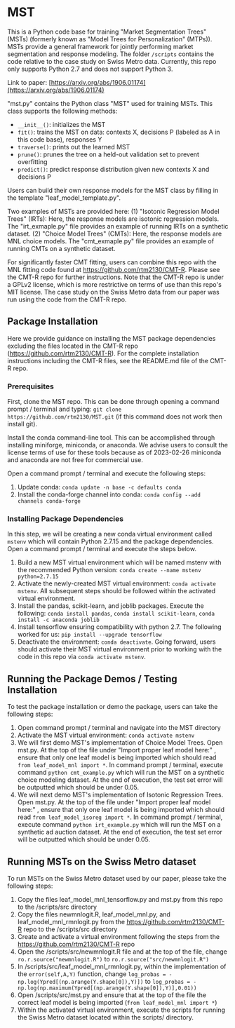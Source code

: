 # MST

This is a Python code base for training "Market Segmentation Trees" (MSTs) (formerly known as "Model Trees for Personalization" (MTPs)). MSTs provide a general framework for jointly performing market segmentation and response modeling. The folder `/scripts` contains the code relative to the case study on Swiss Metro data. Currently, this repo only supports Python 2.7 and does not support Python 3.

Link to paper: [https://arxiv.org/abs/1906.01174](https://arxiv.org/abs/1906.01174)

"mst.py" contains the Python class "MST" used for training MSTs. This class supports the following methods:
* `__init__()`: initializes the MST
* `fit()`: trains the MST on data: contexts X, decisions P (labeled as A in this code base), responses Y
* `traverse()`: prints out the learned MST
* `prune()`: prunes the tree on a held-out validation set to prevent overfitting
* `predict()`: predict response distribution given new contexts X and decisions P

Users can build their own response models for the MST class by filling in the template "leaf_model_template.py".

Two examples of MSTs are provided here:
(1) "Isotonic Regression Model Trees" (IRTs): Here, the response models are isotonic regression models. The "irt_exmaple.py" file provides an example of running IRTs on a synthetic dataset.
(2) "Choice Model Trees" (CMTs): Here, the response models are MNL choice models. The "cmt_exmaple.py" file provides an example of running CMTs on a synthetic dataset. 

For significantly faster CMT fitting, users can combine this repo with the MNL fitting code found at https://github.com/rtm2130/CMT-R. Please see the CMT-R repo for further instructions. Note that the CMT-R repo is under a GPLv2 license, which is more restrictive on terms of use than this repo's MIT license. The case study on the Swiss Metro data from our paper was run using the code from the CMT-R repo.

## Package Installation

Here we provide guidance on installing the MST package dependencies excluding the files located in the CMT-R repo (https://github.com/rtm2130/CMT-R). For the complete installation instructions including the CMT-R files, see the README.md file of the CMT-R repo.

### Prerequisites

First, clone the MST repo. This can be done through opening a command prompt / terminal and typing: `git clone https://github.com/rtm2130/MST.git` (if this command does not work then install git).

Install the conda command-line tool. This can be accomplished through installing miniforge, miniconda, or anaconda. We advise users to consult the license terms of use for these tools because as of 2023-02-26 miniconda and anaconda are not free for commercial use.

Open a command prompt / terminal and execute the following steps:
1. Update conda: `conda update -n base -c defaults conda`
2. Install the conda-forge channel into conda: `conda config --add channels conda-forge`

### Installing Package Dependencies

In this step, we will be creating a new conda virtual environment called `mstenv` which will contain Python 2.7.15 and the package dependencies. Open a command prompt / terminal and execute the steps below.

1. Build a new MST virtual environment which will be named mstenv with the recommended Python version: `conda create --name mstenv python=2.7.15`
2. Activate the newly-created MST virtual environment: `conda activate mstenv`. All subsequent steps should be followed within the activated virtual environment. 
3. Install the pandas, scikit-learn, and joblib packages. Execute the following: `conda install pandas`, `conda install scikit-learn`, `conda install -c anaconda joblib`
4. Install tensorflow ensuring compatibility with python 2.7. The following worked for us: `pip install --upgrade tensorflow`
5. Deactivate the environment: `conda deactivate`. Going forward, users should activate their MST virtual environment prior to working with the code in this repo via `conda activate mstenv`.

## Running the Package Demos / Testing Installation

To test the package installation or demo the package, users can take the following steps:
1. Open command prompt / terminal and navigate into the MST directory
2. Activate the MST virtual environment: `conda activate mstenv`
3. We will first demo MST's implementation of Choice Model Trees. Open mst.py. At the top of the file under "Import proper leaf model here:" , ensure that only one leaf model is being imported which should read `from leaf_model_mnl import *`. In command prompt / terminal, execute command `python cmt_example.py` which will run the MST on a synthetic choice modeling dataset. At the end of execution, the test set error will be outputted which should be under 0.05.
5. We will next demo MST's implementation of Isotonic Regression Trees. Open mst.py. At the top of the file under "Import proper leaf model here:" , ensure that only one leaf model is being imported which should read `from leaf_model_isoreg import *`. In command prompt / terminal, execute command `python irt_example.py` which will run the MST on a synthetic ad auction dataset. At the end of execution, the test set error will be outputted which should be under 0.05.

## Running MSTs on the Swiss Metro dataset
To run MSTs on the Swiss Metro dataset used by our paper, please take the following steps:
1. Copy the files leaf_model_mnl_tensorflow.py and mst.py from this repo to the /scripts/src directory
2. Copy the files newmnlogit.R, leaf_model_mnl.py, and leaf_model_mnl_rmnlogit.py from the https://github.com/rtm2130/CMT-R repo to the /scripts/src directory
3. Create and activate a virtual environment following the steps from the https://github.com/rtm2130/CMT-R repo
4. Open the /scripts/src/newmnlogit.R file and at the top of the file, change `ro.r.source("newmnlogit.R")` to `ro.r.source("src/newmnlogit.R")`
5. In /scripts/src/leaf_model_mnl_rmnlogit.py, within the implementation of the `error(self,A,Y)` function, change `log_probas = -np.log(Ypred[(np.arange(Y.shape[0]),Y)])` to `log_probas = -np.log(np.maximum(Ypred[(np.arange(Y.shape[0]),Y)],0.01))`
6. Open /scripts/src/mst.py and ensure that at the top of the file the correct leaf model is being imported (`from leaf_model_mnl import *`)
7. Within the activated virtual environment, execute the scripts for running the Swiss Metro dataset located within the scripts/ directory.
